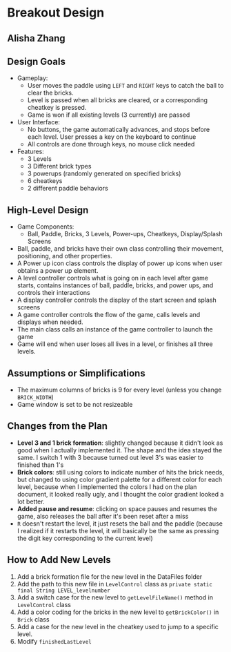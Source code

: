 # Breakout Design
## Alisha Zhang


## Design Goals
* Gameplay:
    * User moves the paddle using ```LEFT``` and ```RIGHT``` keys to catch the ball to clear the bricks.
    * Level is passed when all bricks are cleared, or a corresponding cheatkey is pressed.
    * Game is won if all existing levels (3 currently) are passed
* User Interface:
  * No buttons, the game automatically advances, and stops before each level. User presses a key on the keyboard to continue
  * All controls are done through keys, no mouse click needed
* Features:
  * 3 Levels
  * 3 Different brick types
  * 3 powerups (randomly generated on specified bricks)
  * 6 cheatkeys 
  * 2 different paddle behaviors


## High-Level Design
* Game Components:
  * Ball, Paddle, Bricks, 3 Levels, Power-ups, Cheatkeys, Display/Splash Screens
* Ball, paddle, and bricks have their own class controlling their movement, positioning, and other properties.
* A Power up icon class controls the display of power up icons when user obtains a power up element.
* A level controller controls what is going on in each level after game starts, contains instances of ball, paddle, bricks, and power ups, and controls their interactions
* A display controller controls the display of the start screen and splash screens
* A game controller controls the flow of the game, calls levels and displays when needed.
* The main class calls an instance of the game controller to launch the game
* Game will end when user loses all lives in a level, or finishes all three levels.

## Assumptions or Simplifications
* The maximum columns of bricks is 9 for every level (unless you change ```BRICK_WIDTH```)
* Game window is set to be not resizeable

## Changes from the Plan
* **Level 3 and 1 brick formation**: slightly changed because it didn't look as good when I actually implemented it. The shape and the idea stayed the same. I switch 1 with 3 because turned out level 3's was easier to finished than 1's
* **Brick colors**: still using colors to indicate number of hits the brick needs, but changed to using color gradient palette for a different color for each level, because when I implemented the colors I had on the plan document, it looked really ugly, and I thought the color gradient looked a lot better.
* **Added pause and resume**: clicking on space pauses and resumes the game, also releases the ball after it's been reset after a miss
* ```R``` doesn't restart the level, it just resets the ball and the paddle (because I realized if it restarts the level, it will basically be the same as pressing the digit key corresponding to the current level)

## How to Add New Levels
1. Add a brick formation file for the new level in the DataFiles folder
2. Add the path to this new file in ```LevelControl``` class as ```private static final String LEVEL_levelnumber```
3. Add a switch case for the new level to ```getLevelFileName()``` method in ```LevelControl``` class
4. Add a color coding for the bricks in the new level to ```getBrickColor()``` in ```Brick``` class
5. Add a case for the new level in the cheatkey used to jump to a specific level.
6. Modify ```finishedLastLevel```
